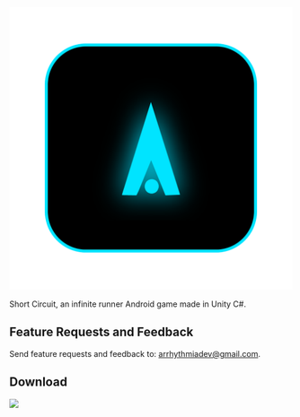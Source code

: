 ![Logo](Assets/UI/Textures/Icon.png)

Short Circuit, an infinite runner Android game made in Unity C#.

## Feature Requests and Feedback

Send feature requests and feedback to: [arrhythmiadev@gmail.com](mailto:arrhythmiadev@gmail.com).

## Download

[![](https://play.google.com/intl/en_us/badges/images/generic/en-play-badge.png)](https://play.google.com/store/apps/details?id=com.Arrhythmia.ShortCircuit)

